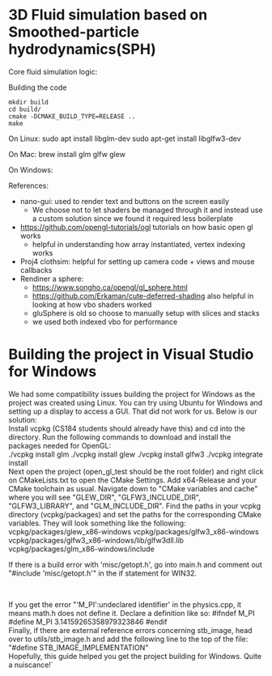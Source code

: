# 3D Fluid simulation based on Smoothed-particle hydrodynamics(SPH)

Core fluid simulation logic: <TODO add paper link>

Building the code
```
mkdir build
cd build/
cmake -DCMAKE_BUILD_TYPE=RELEASE ..
make
```
On Linux:
sudo apt install libglm-dev
sudo apt-get install libglfw3-dev

On Mac:
brew install glm glfw glew 

On Windows:


References:
- nano-gui: used to render text and buttons on the screen easily
    - We choose not to let shaders be managed through it and instead use a custom solution since we found it required less boilerplate
- https://github.com/opengl-tutorials/ogl tutorials on how basic open gl works
    - helpful in understanding how array instantiated, vertex indexing works
- Proj4 clothsim: helpful for setting up camera code + views and mouse callbacks
- Rendiner a sphere: 
    - https://www.songho.ca/opengl/gl_sphere.html
    - https://github.com/Erkaman/cute-deferred-shading also helpful in looking at how vbo shaders worked
    - gluSphere is old so choose to manually setup with slices and stacks
    - we used both indexed vbo for performance


# Building the project in Visual Studio for Windows

We had some compatibility issues building the project for Windows as the project was created using Linux. You can try using Ubuntu for Windows and setting up a display to access a GUI. That did not work for us. Below is our solution:
<br>
Install vcpkg (CS184 students should already have this) and cd into the directory.
Run the following commands to download and install the packages needed for OpenGL:
<br>
	./vcpkg install glm
	./vcpkg install glew
	./vcpkg install glfw3
	./vcpkg integrate install
<br>
Next open the project (open_gl_test should be the root folder) and right click on CMakeLists.txt to open the CMake Settings. Add x64-Release and your CMake toolchain as usual. Navigate down to "CMake variables and cache" where you will see "GLEW_DIR", "GLFW3_INCLUDE_DIR", "GLFW3_LIBRARY", and "GLM_INCLUDE_DIR". Find the paths in your vcpkg directory (vcpkg/packages) and set the paths for the corresponding CMake variables. They will look something like the following:
	vcpkg/packages/glew_x86-windows
	vcpkg/packages/glfw3_x86-windows
	vcpkg/packages/glfw3_x86-windows/lib/glfw3dll.lib
	vcpkg/packages/glm_x86-windows/include
<br>

If there is a build error with 'misc/getopt.h', go into main.h and comment out "#include 'misc/getopt.h'" in the if statement for WIN32.

<br>

If you get the error "'M_PI':undeclared identifier' in the physics.cpp, it means math.h does not define it. Declare a definition like so:
	#ifndef M_PI
	#define M_PI 3.14159265358979323846
	#endif
<br>
Finally, if there are external reference errors concerning stb_image, head over to utils/stb_image.h and add the following line to the top of the file:
	 "#define STB_IMAGE_IMPLEMENTATION"
<br>
Hopefully, this guide helped you get the project building for Windows. Quite a nuiscance!`

